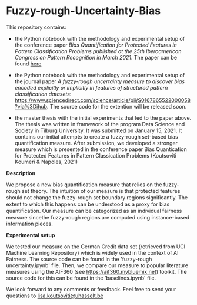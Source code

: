 # Fuzzy-rough-Uncertainty-Bias
This repository contains:
- the Python notebook with the methodology and experimental setup of the conference paper *Bias Quantification for Protected Features in Pattern Classification Problems published at the 25th Iberoamerican Congress on Pattern Recognition in March 2021*. The paper can be found <a href="https://www.researchgate.net/publication/353098759_Bias_Quantification_for_Protected_Features_in_Pattern_Classification_Problems">here</a>

- the Python notebook with the methodology and experimental setup of the journal paper *A fuzzy-rough uncertainty measure to discover bias encoded explicitly or implicitly in features of structured pattern classification datasets*: https://www.sciencedirect.com/science/article/pii/S0167865522000058?via%3Dihub. The source code for the extention will be released soon. 

- the master thesis with the initial experiments that led to the paper above. The thesis was written in framework of the program Data Science and Society in Tilburg University. It was submitted on January 15, 2021. It contains our initial attempts to create a fuzzy-rough set-based bias quantification measure. After submission, we developed a stronger measure which is presented in the conference paper Bias Quantication for Protected Features in Pattern Classication Problems (Koutsoviti Koumeri & Napoles, 2021)

**Description**

We propose a new bias quantification measure that relies on the fuzzy-rough set theory. The intuition of our measure is that protected features should not change the fuzzy-rough set boundary regions signiﬁcantly. The extent to which this happens can be understood as a proxy for bias quantiﬁcation. Our measure can be categorized as an individual fairness measure sincethe fuzzy-rough regions are computed using instance-based information pieces. 

**Experimental setup**

We tested our measure on the German Credit data set (retrieved from UCI Machine Learning Repository) which is widely used in the context of AI Fairness. The source code can be found in the 'fuzzy-rough uncertainty.ipynb' file. Then, we compare our measure to popular literature measures using the AIF360 (see https://aif360.mybluemix.net) toolkit. The source code for this can be found in the 'baselines.ipynb' file.

We look forward to any comments or feedback. 
Feel free to send your questions to lisa.koutsoviti@uhasselt.be
